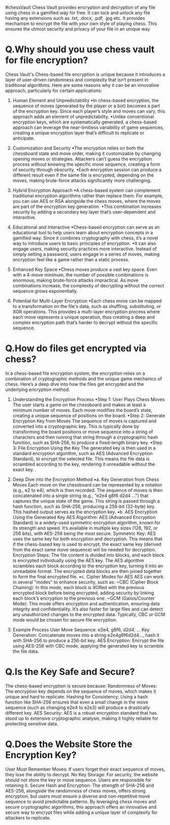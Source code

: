 #chessVault
Chess Vault provides encryption and decryption of any file using chess in a gamified way for free. It can lock and unlock any file having any extensions such as .txt, .docx, .pdf, .jpg etc. It provides mechanism to encrypt the file with your own style of playing chess. This ensures the utmost security and privacy of your file in an unique way


# Q.Why should you use chess vault for file encryption?
Chess Vault's Chess-based file encryption is unique because it introduces a layer of user-driven randomness and complexity that isn’t present in traditional algorithms. Here are some reasons why it can be an innovative approach, particularly for certain applications:

1. Human Element and Unpredictability
•In chess-based encryption, the sequence of moves (generated by the player or a bot) becomes a part of the encryption key. Since each player’s style and moves can vary, this approach adds an element of unpredictability.
•Unlike conventional encryption keys, which are systematically generated, a chess-based approach can leverage the near-limitless variability of game sequences, creating a unique encryption layer that’s difficult to replicate or anticipate.

2. Customization and Security
•The encryption relies on both the chessboard state and move order, making it customizable by changing opening moves or strategies.
Attackers can’t guess the encryption process without knowing the specific move sequence, creating a form of security through obscurity.
•Each encryption session can produce a different result even if the same file is encrypted, depending on the moves, making brute-force attacks significantly more challenging.

3. Hybrid Encryption Approach
•A chess-based system can complement traditional encryption algorithms rather than replace them. For example, you can use AES or RSA alongside the chess moves, where the moves are part of the encryption key generation.
•This combination increases security by adding a secondary key layer that’s user-dependent and interactive.

4. Educational and Interactive
•Chess-based encryption can serve as an educational tool to help users learn about encryption concepts in a gamified way. Since it combines cryptography with chess, it’s a novel way to introduce users to basic principles of encryption.
•It can also engage users, making security practices more interactive. Instead of simply setting a password, users engage in a series of moves, making encryption feel like a game rather than a static process.


5. Enhanced Key Space
•Chess moves produce a vast key space. Even with a 4-move minimum, the number of possible combinations is enormous, making brute-force attacks impractical. As move combinations increase, the complexity of decrypting without the correct sequence grows exponentially.

6. Potential for Multi-Layer Encryption
•Each chess move can be mapped to a transformation on the file's data, such as shuffling, substituting, or XOR operations. This provides a multi-layer encryption process where each move represents a unique operation, thus creating a deep and complex encryption path that’s harder to decrypt without the specific sequence.


# Q.How do files get encrypted via chess?
In a chess-based file encryption system, the encryption relies on a combination of cryptographic methods and the unique game mechanics of chess. Here’s a deep dive into how the files get encrypted and the underlying encryption method.

1. Understanding the Encryption Process
•Step 1: User Plays Chess Moves The user starts a game on the chessboard and makes at least a minimum number of moves. Each move modifies the board’s state, creating a unique sequence of positions on the board.
•Step 2: Generate Encryption Key from Moves The sequence of moves is captured and converted into a cryptographic key. This is typically done by transforming the board positions or move sequence into a string of characters and then running that string through a cryptographic hash function, such as SHA-256, to produce a fixed-length binary key.
•Step 3: File Encryption Using the Key The generated key is then used in a standard encryption algorithm, such as AES (Advanced Encryption Standard), to encrypt the selected file. This means the file data is scrambled according to the key, rendering it unreadable without the exact key.

2. Deep Dive into the Encryption Method
•a. Key Generation from Chess Moves
Each move on the chessboard can be represented by a notation (e.g., e2 to e4), which is then recorded.
The sequence of moves is then concatenated into a single string (e.g., "e2e4 g8f6 d2d4 ...") that captures the unique state of the game.
This string is passed through a hash function, such as SHA-256, producing a 256-bit (32-byte) key. This hashed output serves as the encryption key.
•b. AES Encryption Using the Generated Key
AES Algorithm: AES (Advanced Encryption Standard) is a widely-used symmetric encryption algorithm, known for its strength and speed. It’s available in multiple key sizes (128, 192, or 256 bits), with AES-256 being the most secure.
Symmetric Key: AES uses the same key for both encryption and decryption. This means that if the chess-based key is used to encrypt, the exact same key (derived from the exact same move sequence) will be needed for decryption.
Encryption Steps:
The file content is divided into blocks, and each block is encrypted individually using the AES key.
The AES algorithm scrambles each block according to the encryption key, turning it into an unreadable format.
The encrypted data blocks are then joined together to form the final encrypted file.
•c. Cipher Modes for AES
AES can work in several "modes" to enhance security, such as:
~CBC (Cipher Block Chaining): In this mode, each block is XORed with the previous encrypted block before being encrypted, adding security by linking each block’s encryption to the previous one.
~GCM (Galois/Counter Mode): This mode offers encryption and authentication, ensuring data integrity and confidentiality. It’s also faster for large files and can detect any unauthorized changes to the encrypted data.
Typically, CBC or GCM mode would be chosen for secure file encryption.

3. Example Process
User Move Sequence: e2e4, g8f6, d2d4, ...
Key Generation: Concatenate moves into a string e2e4g8f6d2d4..., hash it with SHA-256 to produce a 256-bit key.
AES Encryption: Encrypt the file using AES-256 with CBC mode, applying the generated key to scramble the file data.

# Q.Is the Key Safe and Secure? 
The chess-based encryption is secure because:
Randomness of Moves: The encryption key depends on the sequence of moves, which makes it unique and hard to replicate.
Hashing for Consistency: Using a hash function like SHA-256 ensures that even a small change in the move sequence (such as changing e2e4 to e2e3) will produce a drastically different key.
AES Security: AES is a robust encryption standard that has stood up to extensive cryptographic analysis, making it highly reliable for protecting sensitive data.


# Q.Does the Website Store the Encryption Key? 
User Must Remember Moves: If users forget their exact sequence of moves, they lose the ability to decrypt.
No Key Storage: For security, the website should not store the key or move sequence. Users are responsible for retaining it.
Secure Hash and Encryption: The strength of SHA-256 and AES-256, alongside the randomness of chess moves, offers strong encryption, but users must ensure a diverse and non-repetitive move sequence to avoid predictable patterns.
By leveraging chess moves and secure cryptographic algorithms, this approach offers an innovative and secure way to encrypt files while adding a unique layer of complexity for attackers to replicate.

